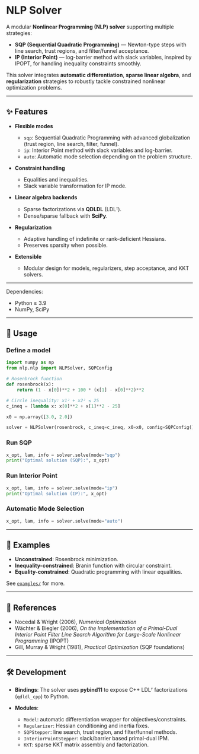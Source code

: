 # NLP Solver

A modular **Nonlinear Programming (NLP) solver** supporting multiple strategies:

* **SQP (Sequential Quadratic Programming)** — Newton-type steps with line search, trust regions, and filter/funnel acceptance.
* **IP (Interior Point)** — log-barrier method with slack variables, inspired by IPOPT, for handling inequality constraints smoothly.

This solver integrates **automatic differentiation**, **sparse linear algebra**, and **regularization** strategies to robustly tackle constrained nonlinear optimization problems.

---

## ✨ Features

* **Flexible modes**

  * `sqp`: Sequential Quadratic Programming with advanced globalization (trust region, line search, filter, funnel).
  * `ip`: Interior Point method with slack variables and log-barrier.
  * `auto`: Automatic mode selection depending on the problem structure.
* **Constraint handling**

  * Equalities and inequalities.
  * Slack variable transformation for IP mode.
* **Linear algebra backends**

  * Sparse factorizations via **QDLDL** (LDLᵀ).
  * Dense/sparse fallback with **SciPy**.
* **Regularization**

  * Adaptive handling of indefinite or rank-deficient Hessians.
  * Preserves sparsity when possible.
* **Extensible**

  * Modular design for models, regularizers, step acceptance, and KKT solvers.

---

Dependencies:

* Python ≥ 3.9
* NumPy, SciPy

---

## 🚀 Usage

### Define a model

```python
import numpy as np
from nlp.nlp import NLPSolver, SQPConfig

# Rosenbrock function
def rosenbrock(x):
    return (1 - x[0])**2 + 100 * (x[1] - x[0]**2)**2

# Circle inequality: x1² + x2² ≤ 25
c_ineq = [lambda x: x[0]**2 + x[1]**2 - 25]

x0 = np.array([3.0, 2.0])

solver = NLPSolver(rosenbrock, c_ineq=c_ineq, x0=x0, config=SQPConfig())
```

### Run SQP

```python
x_opt, lam, info = solver.solve(mode="sqp")
print("Optimal solution (SQP):", x_opt)
```

### Run Interior Point

```python
x_opt, lam, info = solver.solve(mode="ip")
print("Optimal solution (IP):", x_opt)
```

### Automatic Mode Selection

```python
x_opt, lam, info = solver.solve(mode="auto")
```

---

## 🔬 Examples

* **Unconstrained**: Rosenbrock minimization.
* **Inequality-constrained**: Branin function with circular constraint.
* **Equality-constrained**: Quadratic programming with linear equalities.

See [`examples/`](./examples) for more.

---

## 📖 References

* Nocedal & Wright (2006), *Numerical Optimization*
* Wächter & Biegler (2006), *On the Implementation of a Primal-Dual Interior Point Filter Line Search Algorithm for Large-Scale Nonlinear Programming* (IPOPT)
* Gill, Murray & Wright (1981), *Practical Optimization* (SQP foundations)

---

## 🛠️ Development

* **Bindings**: The solver uses **pybind11** to expose C++ LDLᵀ factorizations (`qdldl_cpp`) to Python.
* **Modules**:

  * `Model`: automatic differentiation wrapper for objectives/constraints.
  * `Regularizer`: Hessian conditioning and inertia fixes.
  * `SQPStepper`: line search, trust region, and filter/funnel methods.
  * `InteriorPointStepper`: slack/barrier based primal-dual IPM.
  * `KKT`: sparse KKT matrix assembly and factorization.